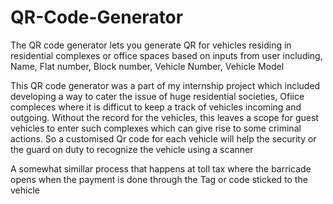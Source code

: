 # QR-Code-Generator
The QR code generator lets you generate QR for vehicles residing in residential complexes or office spaces based on inputs from user including, Name, Flat number, Block number, Vehicle Number, Vehicle Model

This QR code generator was a part of my internship project which included developing a way to cater the issue of huge residential societies, Ofiice compleces where it is difficut to keep a track of vehicles incoming and outgoing.
Without the record for the vehicles, this leaves a scope for guest vehicles to enter such complexes which can give rise to some criminal actions.
So a customised Qr code for each vehicle will help the security or the guard on duty to recognize the vehicle using a scanner

A somewhat simillar process that happens at toll tax where the barricade opens when the payment is done through the Tag or code sticked to the vehicle 
